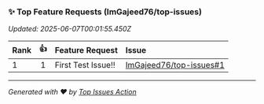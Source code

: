 ### ✨ Top Feature Requests (ImGajeed76/top-issues)

*Updated: 2025-06-07T00:01:55.450Z*

| Rank | 👍 | Feature Request | Issue |
| :--- | :-: | :-------------- | :---- |
| 1 | 1 | First Test Issue!! | [ImGajeed76/top-issues#1](https://github.com/ImGajeed76/top-issues/issues/1) |

---
_Generated with ❤️ by [Top Issues Action](https://github.com/ImGajeed76/top-issues)_